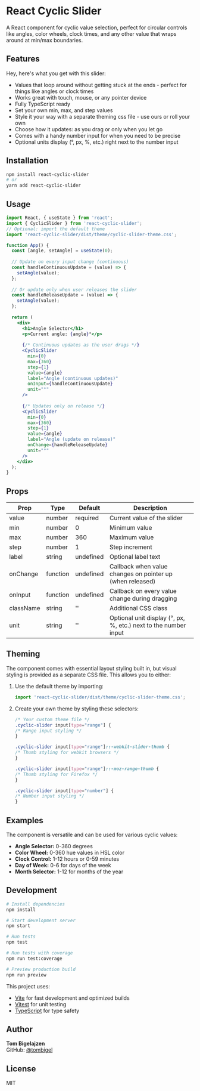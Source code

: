 # React Cyclic Slider

A React component for cyclic value selection, perfect for circular controls like angles, color wheels, clock times, and any other value that wraps around at min/max boundaries.

## Features

Hey, here's what you get with this slider:

- Values that loop around without getting stuck at the ends - perfect for things like angles or clock times
- Works great with touch, mouse, or any pointer device
- Fully TypeScript ready
- Set your own min, max, and step values
- Style it your way with a separate theming css file - use ours or roll your own
- Choose how it updates: as you drag or only when you let go
- Comes with a handy number input for when you need to be precise
- Optional units display (°, px, %, etc.) right next to the number input

## Installation

```bash
npm install react-cyclic-slider
# or
yarn add react-cyclic-slider
```

## Usage

```jsx
import React, { useState } from 'react';
import { CyclicSlider } from 'react-cyclic-slider';
// Optional: import the default theme
import 'react-cyclic-slider/dist/theme/cyclic-slider-theme.css';

function App() {
  const [angle, setAngle] = useState(0);
  
  // Update on every input change (continuous)
  const handleContinuousUpdate = (value) => {
    setAngle(value);
  };
  
  // Or update only when user releases the slider
  const handleReleaseUpdate = (value) => {
    setAngle(value);
  };
  
  return (
    <div>
      <h1>Angle Selector</h1>
      <p>Current angle: {angle}°</p>
      
      {/* Continuous updates as the user drags */}
      <CyclicSlider
        min={0}
        max={360}
        step={1}
        value={angle}
        label="Angle (continuous updates)"
        onInput={handleContinuousUpdate}
        unit="°"
      />
      
      {/* Updates only on release */}
      <CyclicSlider
        min={0}
        max={360}
        step={1}
        value={angle}
        label="Angle (update on release)"
        onChange={handleReleaseUpdate}
        unit="°"
      />
    </div>
  );
}
```

## Props

| Prop | Type | Default | Description |
|------|------|---------|-------------|
| value | number | required | Current value of the slider |
| min | number | 0 | Minimum value |
| max | number | 360 | Maximum value |
| step | number | 1 | Step increment |
| label | string | undefined | Optional label text |
| onChange | function | undefined | Callback when value changes on pointer up (when released) |
| onInput | function | undefined | Callback on every value change during dragging |
| className | string | '' | Additional CSS class |
| unit | string | '' | Optional unit display (°, px, %, etc.) next to the number input |

## Theming

The component comes with essential layout styling built in, but visual styling is provided as a separate CSS file. This allows you to either:

1. Use the default theme by importing:

    ```jsx
    import 'react-cyclic-slider/dist/theme/cyclic-slider-theme.css';
    ```

2. Create your own theme by styling these selectors:

    ```css
    /* Your custom theme file */
    .cyclic-slider input[type="range"] {
    /* Range input styling */
    }

    .cyclic-slider input[type="range"]::-webkit-slider-thumb {
    /* Thumb styling for webkit browsers */
    }

    .cyclic-slider input[type="range"]::-moz-range-thumb {
    /* Thumb styling for Firefox */
    }

    .cyclic-slider input[type="number"] {
    /* Number input styling */
    }
    ```

## Examples

The component is versatile and can be used for various cyclic values:

- **Angle Selector:** 0-360 degrees
- **Color Wheel:** 0-360 hue values in HSL color
- **Clock Control:** 1-12 hours or 0-59 minutes
- **Day of Week:** 0-6 for days of the week
- **Month Selector:** 1-12 for months of the year

## Development

```bash
# Install dependencies
npm install

# Start development server
npm start

# Run tests
npm test

# Run tests with coverage
npm run test:coverage

# Preview production build
npm run preview

```

This project uses:
- [Vite](https://vitejs.dev/) for fast development and optimized builds
- [Vitest](https://vitest.dev/) for unit testing
- [TypeScript](https://www.typescriptlang.org/) for type safety

## Author

**Tom Bigelajzen**  
GitHub: [@tombigel](https://github.com/tombigel)

## License

MIT
